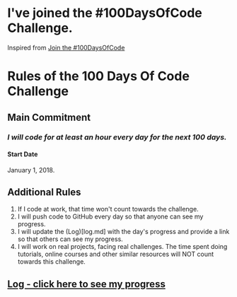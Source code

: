 # I've joined the #100DaysOfCode Challenge.

Inspired from [Join the #100DaysOfCode](https://medium.freecodecamp.com/join-the-100daysofcode-556ddb4579e4)

# Rules of the 100 Days Of Code Challenge

## Main Commitment
### *I will code for at least an hour every day for the next 100 days.*

#### Start Date
January 1, 2018.

## Additional Rules
1. If I code at work, that time won't count towards the challenge.
2. I will push code to GitHub every day so that anyone can see my progress.
3. I will update the (Log)[log.md] with the day's progress and provide a link so that others can see my progress.
4. I will work on real projects, facing real challenges. The time spent doing tutorials, online courses and other similar resources will NOT count towards this challenge.

## [Log - click here to see my progress](log.md)
